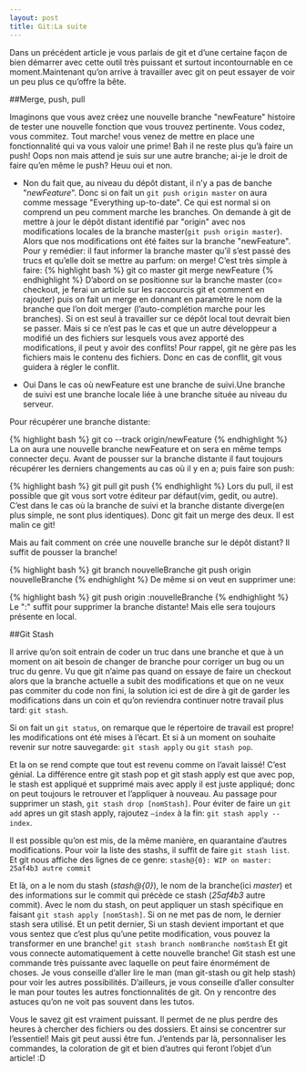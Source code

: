 ```yaml
---
layout: post
title: Git:La suite
---
```


Dans un précédent article je vous parlais de git et d’une certaine façon de bien démarrer avec cette outil très puissant 
et surtout incontournable en ce moment.Maintenant qu’on arrive à travailler avec git on peut essayer de voir un peu plus 
ce qu’offre la bête. 

##Merge, push, pull

Imaginons que vous avez créez une nouvelle branche "newFeature" histoire de tester une nouvelle fonction que vous 
trouvez pertinente. 
Vous codez, vous commitez. Tout marche! vous venez de mettre en place une fonctionnalité qui va vous valoir 
une prime! Bah il ne reste plus qu’à faire un push! 
Oops non mais attend je suis sur une autre branche; ai-je le droit de faire qu’en même le push? 
Heuu oui et non. 

* Non du fait que, au niveau du dépôt distant, il n’y a pas de banche "_newFeature_". Donc si on fait un `git push origin master` 
on aura comme message "Everything up-to-date". Ce qui est normal si on comprend un peu comment marche les branches. 
On demande à git de mettre à jour le dépôt distant identifié par "origin" avec nos modifications locales de la 
branche master(`git push origin master`). Alors que nos modifications ont été faites sur la branche "newFeature". 
Pour y remédier: il faut informer la branche master qu’il s’est passé des trucs et qu’elle doit se mettre au parfum: on merge! 
C’est très simple à faire: 
{% highlight bash %}
git co master
git merge newFeature
{% endhighlight %} 
D’abord on se positionne sur la branche master (co= checkout, je ferai un article sur les raccourcis git et comment en rajouter) 
puis on fait un merge en donnant en paramètre le nom de la branche que l’on doit merger (l’auto-complétion marche pour les branches). 
Si on est seul à travailler sur ce dépôt local tout devrait bien se passer. Mais si ce n’est pas le cas et que un autre 
développeur a modifié un des fichiers sur lesquels vous avez apporté des modifications, il peut y avoir des conflits! 
Pour rappel, git ne gère pas les fichiers mais le contenu des fichiers. Donc en cas de conflit, git vous guidera à régler le conflit. 

* Oui Dans le cas où newFeature est une branche de suivi.Une branche de suivi est une branche locale liée à une branche 
située au niveau du serveur. 

Pour récupérer une branche distante: 

{% highlight bash %}
git co --track origin/newFeature
{% endhighlight %} 
La on aura une nouvelle branche newFeature et on sera en même temps connecter deçu. 
Avant de pousser sur la branche distante il faut toujours récupérer les derniers changements au cas où il y en a; 
puis faire son push:

{% highlight bash %}
git pull
git push
{% endhighlight %}
Lors du pull, il est possible que git vous sort votre éditeur par défaut(vim, gedit, ou autre). C’est dans le cas où la branche 
de suivi et la branche distante diverge(en plus simple, ne sont plus identiques). Donc git fait un merge des deux. 
Il est malin ce git! 

Mais au fait comment on crée une nouvelle branche sur le dépôt distant? 
Il suffit de pousser la branche! 

{% highlight bash %}
git branch nouvelleBranche
git push origin nouvelleBranche
{% endhighlight %} 
De même si on veut en supprimer une:

{% highlight bash %}
git push origin :nouvelleBranche
{% endhighlight %}
Le ":" suffit pour supprimer la branche distante! Mais elle sera toujours présente en local.

##Git Stash

Il arrive qu’on soit entrain de coder un truc dans une branche et que à un moment on ait besoin de changer de branche 
pour corriger un bug ou un truc du genre. Vu que git n’aime pas quand on essaye de faire un checkout alors que la branche 
actuelle a subit des modifications et que on ne veux pas commiter du code non fini, la solution ici est de dire à git de 
garder les modifications dans un coin et qu’on reviendra continuer notre travail plus tard: `git stash`.

Si on fait un `git status`, on remarque que le répertoire de travail est propre! les modifications ont été mises à l’écart. 
Et si à un moment on souhaite revenir sur notre sauvegarde: `git stash apply` ou `git stash pop`.

Et la on se rend compte que tout est revenu comme on l’avait laissé! C’est génial. 
La différence entre git stash pop et git stash apply est que avec pop, le stash est appliqué et supprimé mais 
avec apply il est juste appliqué; donc on peut toujours le retrouver et l’appliquer à nouveau. 
Au passage pour supprimer un stash, `git stash drop [nomStash]`. 
Pour éviter de faire un `git add` apres un git stash apply, rajoutez `–index` à la fin: `git stash apply --index`. 

Il est possible qu’on est mis, de la même manière, en quarantaine d’autres modifications. 
Pour voir la liste des stashs, il suffit de faire `git stash list`. Et git nous affiche des lignes de ce genre: 
`stash@{0}: WIP on master: 25af4b3 autre commit` 

Et là, on a le nom du stash (_stash@{0}_), le nom de la branche(ici _master_) et des informations sur le commit qui 
précède ce stash (_25af4b3_ autre commit). 
Avec le nom du stash, on peut appliquer un stash spécifique en faisant `git stash apply [nomStash]`. 
Si on ne met pas de nom, le dernier stash sera utilisé. 
Et un petit dernier, Si un stash devient important et que vous sentez que c’est plus qu’une petite modification, 
vous pouvez la transformer en une branche! 
`git stash branch nomBranche nomStash` 
Et git vous connecte automatiquement à cette nouvelle branche! 
Git stash est une commande très puissante avec laquelle on peut faire énormément de choses. 
Je vous conseille d’aller lire le man (man git-stash ou git help stash)  pour voir les autres possibilités. 
D’ailleurs, je vous conseille d’aller consulter le man pour toutes les autres fonctionnalités de git. On y rencontre 
des astuces qu’on ne voit pas souvent dans les tutos. 

Vous le savez git est vraiment puissant. Il permet de ne plus perdre des heures à chercher des fichiers ou des dossiers. 
Et ainsi se concentrer sur l’essentiel! 
Mais git peut aussi être fun. J’entends par là, personnaliser les commandes, la coloration de git et bien d’autres 
qui feront l’objet d’un article! :D 

